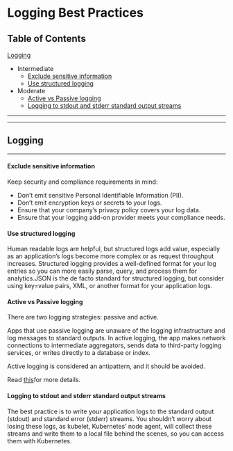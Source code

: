 # Logging Best Practices

## Table of Contents

[Logging](#logging)
- Intermediate
    + [Exclude sensitive information](#exclude-sensitive-information)
    + [Use structured logging](#use-structured-logging)
- Moderate
    + [Active vs Passive logging](#active-vs-passive-logging)
    + [Logging to stdout and stderr standard output streams](#logging-to-stdout-and-stderr-standard-output-streams)
---
---

## Logging
---

#### Exclude sensitive information

Keep security and compliance requirements in mind:

- Don’t emit sensitive Personal Identifiable Information (PII).
- Don’t emit encryption keys or secrets to your logs.
- Ensure that your company’s privacy policy covers your log data.
- Ensure that your logging add-on provider meets your compliance needs.

#### Use structured logging

Human readable logs are helpful, but structured logs add value, especially as an application’s logs become more complex or as request throughput increases. Structured logging provides a well-defined format for your log entries so you can more easily parse, query, and process them for analytics.JSON is the de facto standard for structured logging, but consider using key=value pairs, XML, or another format for your application logs.

#### Active vs Passive logging

There are two logging strategies: passive and active.

Apps that use passive logging are unaware of the logging infrastructure and log messages to standard outputs. In active logging, the app makes network connections to intermediate aggregators, sends data to third-party logging services, or writes directly to a database or index.

Active logging is considered an antipattern, and it should be avoided.

Read [this](https://12factor.net/logs])for more details.

#### Logging to stdout and stderr standard output streams

The best practice is to write your application logs to the standard output (stdout) and standard error (stderr) streams. You shouldn’t worry about losing these logs, as kubelet, Kubernetes’ node agent, will collect these streams and write them to a local file behind the scenes, so you can access them with Kubernetes.